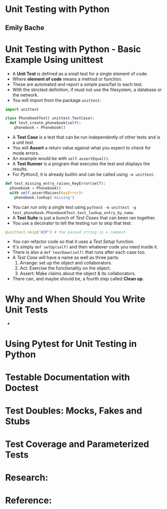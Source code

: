 # Unit Testing with Python
## Emily Bache

# Unit Testing with Python - Basic Example Using unittest
- A **Unit Test** is defined as a small test for a single element of code.
- Where **element of code** means a method or function.
- These are automated and report a simple pass/fail to each test.
- With the strictest definition, if must not use the filesystem, a database or the network.
- You will import from the package `unittest`:
```python
import unittest

class PhonebookTest( unittest.TestCase):
  def test_create_phonebook(self):
    phonebook = Phonebook()
```
- A **Test Case** is a test that can be run independently of other tests and is a *unit test*.
- You will **Assert** a return value against what you expect to check for mode errors.
- An example would be with `self.assertEqual()`.
- A **Test Runner** is a program that executes the test and displays the results.
- For *Python3*, it is already builtin and can be called using `-m unittest`.
```python
def test_missing_entry_raises_KeyError(self):
  phonebook = Phonebook()
  with self.assertRaises(KeyError):
    phonebook.lookup('missing')
```
- You can run only a single test using `python3 -m unittest -q test_phonebook.PhonebookTest.test_lookup_entry_by_name`.
- A **Test Suite** is just a bunch of *Test Cases* that can been ran together.
- You use a decorator to tell the testing run to skip that test:
```python
@unittest.skip('WIP') # the passed string is a comment.
```
- You can refactor code so that it uses a *Test Setup* function.
- It's simply `def setUp(self)` and then whatever code you need inside it.
- There is also a `def tearDown(self)` that runs after each case too.
- A *Test Case* will have a name as well as three parts:
  1. Arrange: set up the object and collaborators.
  2. Act: Exercise the functionality on the object.
  3. Assert: Make claims about the object & its collaborators.
- There can, and maybe should be, a fourth step called **Clean up**.


# Why and When Should You Write Unit Tests
- 


# Using Pytest for Unit Testing in Python

# Testable Documentation with Doctest

# Test Doubles: Mocks, Fakes and Stubs

# Test Coverage and Parameterized Tests

# Research:

# Reference:

